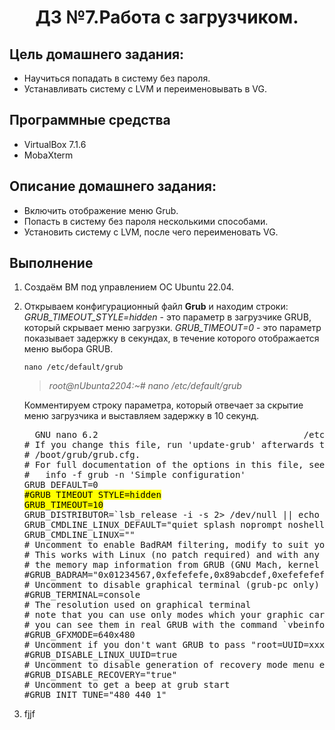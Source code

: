 <h1 align="center">ДЗ №7.Работа с загрузчиком.</h1>

## Цель домашнего задания:
+ Научиться попадать в систему без пароля.
+ Устанавливать систему с LVM и переименовывать в VG.
## Программные средства
+ VirtualBox 7.1.6
+ MobaXterm
## Описание домашнего задания:
   + Включить отображение меню Grub.
   + Попасть в систему без пароля несколькими способами.
   + Установить систему с LVM, после чего переименовать VG.

## Выполнение
1. Создаём ВМ под управлением ОС Ubuntu 22.04.
2. Открываем конфигурационный файл **Grub** и находим строки:
   *GRUB_TIMEOUT_STYLE=hidden*    - это параметр в загрузчике GRUB, который скрывает меню загрузки. 
   *GRUB_TIMEOUT=0*               - это параметр показывает задержку в секундах, в течение которого отображается меню выбора GRUB.
   ```
   nano /etc/default/grub
   ```
   >*root@nUbunta2204:~# nano /etc/default/grub*

   Комментируем строку параметра, который отвечает за скрытие меню загрузчика и выставляем задержку в 10 секунд.

   <pre>
     GNU nano 6.2                                       /etc/default/grub
   # If you change this file, run 'update-grub' afterwards to update
   # /boot/grub/grub.cfg.
   # For full documentation of the options in this file, see:
   #   info -f grub -n 'Simple configuration'
   GRUB_DEFAULT=0
   <mark>#GRUB_TIMEOUT_STYLE=hidden
   GRUB_TIMEOUT=10</mark>
   GRUB_DISTRIBUTOR=`lsb_release -i -s 2> /dev/null || echo Debian`
   GRUB_CMDLINE_LINUX_DEFAULT="quiet splash noprompt noshell automatic-ubiquity debian-installer/locale=en_US keyboard-c>
   GRUB_CMDLINE_LINUX=""
   # Uncomment to enable BadRAM filtering, modify to suit your needs
   # This works with Linux (no patch required) and with any kernel that obtains
   # the memory map information from GRUB (GNU Mach, kernel of FreeBSD ...)
   #GRUB_BADRAM="0x01234567,0xfefefefe,0x89abcdef,0xefefefef"
   # Uncomment to disable graphical terminal (grub-pc only)
   #GRUB_TERMINAL=console
   # The resolution used on graphical terminal
   # note that you can use only modes which your graphic card supports via VBE
   # you can see them in real GRUB with the command `vbeinfo'
   #GRUB_GFXMODE=640x480
   # Uncomment if you don't want GRUB to pass "root=UUID=xxx" parameter to Linux
   #GRUB_DISABLE_LINUX_UUID=true
   # Uncomment to disable generation of recovery mode menu entries
   #GRUB_DISABLE_RECOVERY="true"
   # Uncomment to get a beep at grub start
   #GRUB_INIT_TUNE="480 440 1"
   </pre>


4. fjjf

